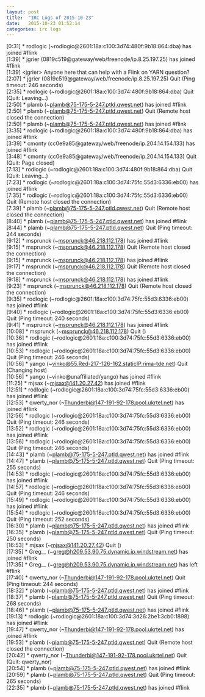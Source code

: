 ```yaml
---
layout: post
title:  "IRC Logs of 2015-10-23"
date:   2015-10-23 01:52:14
categories: irc logs
---
```

<span class="irc-date">[0:31]</span> <span class="irc-green">* rodlogic (~rodlogic@2601:18a:c100:3d74:480f:9b18:864:dba) has joined #flink</span><br />
<span class="irc-date">[1:39]</span> <span class="irc-green">* jgrier (0819c519@gateway/web/freenode/ip.8.25.197.25) has joined #flink</span><br />
<span class="irc-date">[1:39]</span> <span class="irc-black">&lt;jgrier&gt; Anyone here that can help with a Flink on YARN question?</span><br />
<span class="irc-date">[2:07]</span> <span class="irc-navy">* jgrier (0819c519@gateway/web/freenode/ip.8.25.197.25) Quit (Ping timeout: 246 seconds)</span><br />
<span class="irc-date">[2:35]</span> <span class="irc-navy">* rodlogic (~rodlogic@2601:18a:c100:3d74:480f:9b18:864:dba) Quit (Quit: Leaving...)</span><br />
<span class="irc-date">[2:50]</span> <span class="irc-green">* plamb (~plamb@75-175-5-247.ptld.qwest.net) has joined #flink</span><br />
<span class="irc-date">[2:50]</span> <span class="irc-navy">* plamb (~plamb@75-175-5-247.ptld.qwest.net) Quit (Remote host closed the connection)</span><br />
<span class="irc-date">[2:50]</span> <span class="irc-green">* plamb (~plamb@75-175-5-247.ptld.qwest.net) has joined #flink</span><br />
<span class="irc-date">[3:35]</span> <span class="irc-green">* rodlogic (~rodlogic@2601:18a:c100:3d74:480f:9b18:864:dba) has joined #flink</span><br />
<span class="irc-date">[3:39]</span> <span class="irc-green">* cmonty (cc0e9a85@gateway/web/freenode/ip.204.14.154.133) has joined #flink</span><br />
<span class="irc-date">[3:48]</span> <span class="irc-navy">* cmonty (cc0e9a85@gateway/web/freenode/ip.204.14.154.133) Quit (Quit: Page closed)</span><br />
<span class="irc-date">[7:13]</span> <span class="irc-navy">* rodlogic (~rodlogic@2601:18a:c100:3d74:480f:9b18:864:dba) Quit (Quit: Leaving...)</span><br />
<span class="irc-date">[7:23]</span> <span class="irc-green">* rodlogic (~rodlogic@2601:18a:c100:3d74:75fc:55d3:6336:eb00) has joined #flink</span><br />
<span class="irc-date">[7:35]</span> <span class="irc-navy">* rodlogic (~rodlogic@2601:18a:c100:3d74:75fc:55d3:6336:eb00) Quit (Remote host closed the connection)</span><br />
<span class="irc-date">[7:39]</span> <span class="irc-navy">* plamb (~plamb@75-175-5-247.ptld.qwest.net) Quit (Remote host closed the connection)</span><br />
<span class="irc-date">[8:40]</span> <span class="irc-green">* plamb (~plamb@75-175-5-247.ptld.qwest.net) has joined #flink</span><br />
<span class="irc-date">[8:44]</span> <span class="irc-navy">* plamb (~plamb@75-175-5-247.ptld.qwest.net) Quit (Ping timeout: 244 seconds)</span><br />
<span class="irc-date">[9:12]</span> <span class="irc-green">* msprunck (~msprunck@46.218.112.178) has joined #flink</span><br />
<span class="irc-date">[9:15]</span> <span class="irc-navy">* msprunck (~msprunck@46.218.112.178) Quit (Remote host closed the connection)</span><br />
<span class="irc-date">[9:15]</span> <span class="irc-green">* msprunck (~msprunck@46.218.112.178) has joined #flink</span><br />
<span class="irc-date">[9:17]</span> <span class="irc-navy">* msprunck (~msprunck@46.218.112.178) Quit (Remote host closed the connection)</span><br />
<span class="irc-date">[9:18]</span> <span class="irc-green">* msprunck (~msprunck@46.218.112.178) has joined #flink</span><br />
<span class="irc-date">[9:23]</span> <span class="irc-navy">* msprunck (~msprunck@46.218.112.178) Quit (Remote host closed the connection)</span><br />
<span class="irc-date">[9:35]</span> <span class="irc-green">* rodlogic (~rodlogic@2601:18a:c100:3d74:75fc:55d3:6336:eb00) has joined #flink</span><br />
<span class="irc-date">[9:40]</span> <span class="irc-navy">* rodlogic (~rodlogic@2601:18a:c100:3d74:75fc:55d3:6336:eb00) Quit (Ping timeout: 240 seconds)</span><br />
<span class="irc-date">[9:41]</span> <span class="irc-green">* msprunck (~msprunck@46.218.112.178) has joined #flink</span><br />
<span class="irc-date">[10:08]</span> <span class="irc-navy">* msprunck (~msprunck@46.218.112.178) Quit ()</span><br />
<span class="irc-date">[10:36]</span> <span class="irc-green">* rodlogic (~rodlogic@2601:18a:c100:3d74:75fc:55d3:6336:eb00) has joined #flink</span><br />
<span class="irc-date">[10:53]</span> <span class="irc-navy">* rodlogic (~rodlogic@2601:18a:c100:3d74:75fc:55d3:6336:eb00) Quit (Ping timeout: 246 seconds)</span><br />
<span class="irc-date">[10:56]</span> <span class="irc-navy">* yango (~vinko@55.Red-217-126-162.staticIP.rima-tde.net) Quit (Changing host)</span><br />
<span class="irc-date">[10:56]</span> <span class="irc-green">* yango (~vinko@unaffiliated/yango) has joined #flink</span><br />
<span class="irc-date">[11:25]</span> <span class="irc-green">* mjsax (~mjsax@141.20.27.42) has joined #flink</span><br />
<span class="irc-date">[12:51]</span> <span class="irc-green">* rodlogic (~rodlogic@2601:18a:c100:3d74:75fc:55d3:6336:eb00) has joined #flink</span><br />
<span class="irc-date">[12:53]</span> <span class="irc-green">* qwerty_nor (~Thunderbi@147-191-92-178.pool.ukrtel.net) has joined #flink</span><br />
<span class="irc-date">[12:56]</span> <span class="irc-navy">* rodlogic (~rodlogic@2601:18a:c100:3d74:75fc:55d3:6336:eb00) Quit (Ping timeout: 246 seconds)</span><br />
<span class="irc-date">[13:52]</span> <span class="irc-green">* rodlogic (~rodlogic@2601:18a:c100:3d74:75fc:55d3:6336:eb00) has joined #flink</span><br />
<span class="irc-date">[13:56]</span> <span class="irc-navy">* rodlogic (~rodlogic@2601:18a:c100:3d74:75fc:55d3:6336:eb00) Quit (Ping timeout: 246 seconds)</span><br />
<span class="irc-date">[14:43]</span> <span class="irc-green">* plamb (~plamb@75-175-5-247.ptld.qwest.net) has joined #flink</span><br />
<span class="irc-date">[14:47]</span> <span class="irc-navy">* plamb (~plamb@75-175-5-247.ptld.qwest.net) Quit (Ping timeout: 255 seconds)</span><br />
<span class="irc-date">[14:53]</span> <span class="irc-green">* rodlogic (~rodlogic@2601:18a:c100:3d74:75fc:55d3:6336:eb00) has joined #flink</span><br />
<span class="irc-date">[14:57]</span> <span class="irc-navy">* rodlogic (~rodlogic@2601:18a:c100:3d74:75fc:55d3:6336:eb00) Quit (Ping timeout: 246 seconds)</span><br />
<span class="irc-date">[15:49]</span> <span class="irc-green">* rodlogic (~rodlogic@2601:18a:c100:3d74:75fc:55d3:6336:eb00) has joined #flink</span><br />
<span class="irc-date">[15:54]</span> <span class="irc-navy">* rodlogic (~rodlogic@2601:18a:c100:3d74:75fc:55d3:6336:eb00) Quit (Ping timeout: 252 seconds)</span><br />
<span class="irc-date">[16:30]</span> <span class="irc-green">* plamb (~plamb@75-175-5-247.ptld.qwest.net) has joined #flink</span><br />
<span class="irc-date">[16:35]</span> <span class="irc-navy">* plamb (~plamb@75-175-5-247.ptld.qwest.net) Quit (Ping timeout: 250 seconds)</span><br />
<span class="irc-date">[16:53]</span> <span class="irc-navy">* mjsax (~mjsax@141.20.27.42) Quit ()</span><br />
<span class="irc-date">[17:35]</span> <span class="irc-green">* Greg__ (~greg@h209.53.90.75.dynamic.ip.windstream.net) has joined #flink</span><br />
<span class="irc-date">[17:35]</span> <span class="irc-green">* Greg__ (~greg@h209.53.90.75.dynamic.ip.windstream.net) has left #flink</span><br />
<span class="irc-date">[17:40]</span> <span class="irc-navy">* qwerty_nor (~Thunderbi@147-191-92-178.pool.ukrtel.net) Quit (Ping timeout: 244 seconds)</span><br />
<span class="irc-date">[18:32]</span> <span class="irc-green">* plamb (~plamb@75-175-5-247.ptld.qwest.net) has joined #flink</span><br />
<span class="irc-date">[18:37]</span> <span class="irc-navy">* plamb (~plamb@75-175-5-247.ptld.qwest.net) Quit (Ping timeout: 268 seconds)</span><br />
<span class="irc-date">[18:46]</span> <span class="irc-green">* plamb (~plamb@75-175-5-247.ptld.qwest.net) has joined #flink</span><br />
<span class="irc-date">[19:13]</span> <span class="irc-green">* rodlogic (~rodlogic@2601:18a:c100:3d74:3d26:2be1:3cb0:1898) has joined #flink</span><br />
<span class="irc-date">[19:47]</span> <span class="irc-green">* qwerty_nor (~Thunderbi@147-191-92-178.pool.ukrtel.net) has joined #flink</span><br />
<span class="irc-date">[19:53]</span> <span class="irc-navy">* plamb (~plamb@75-175-5-247.ptld.qwest.net) Quit (Remote host closed the connection)</span><br />
<span class="irc-date">[20:42]</span> <span class="irc-navy">* qwerty_nor (~Thunderbi@147-191-92-178.pool.ukrtel.net) Quit (Quit: qwerty_nor)</span><br />
<span class="irc-date">[20:54]</span> <span class="irc-green">* plamb (~plamb@75-175-5-247.ptld.qwest.net) has joined #flink</span><br />
<span class="irc-date">[20:59]</span> <span class="irc-navy">* plamb (~plamb@75-175-5-247.ptld.qwest.net) Quit (Ping timeout: 265 seconds)</span><br />
<span class="irc-date">[22:35]</span> <span class="irc-green">* plamb (~plamb@75-175-5-247.ptld.qwest.net) has joined #flink</span><br />
